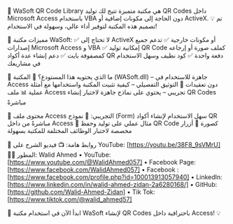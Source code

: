 🔹 WaSoft QR Code Library هي مكتبة متميزة تتيح لك توليد QR Codes داخل Microsoft Access باستخدام VBA دون الحاجة إلى مكونات إضافية أو ActiveX.
💡 تم تصميم هذه المكتبة لتوفير أداء عالي، وسهولة في الاستخدام!

🔹 مميزات مكتبة WaSoft:
✅ لا تحتاج إلى ActiveX أو مكونات خارجية
✅ تدعم جميع إصدارات Microsoft Access و VBA
✅ إمكانية توليد QR Code كملف صورة أو إرجاعه كمصفوفة بايت
✅ دعم إنشاء عدة أكواد QR دفعة واحدة
✅ كود نظيف وسهل الاستخدام في مشاريعك

📌 ما الذي يحتويه هذا المستودع؟
📂 المكتبة (WASoft.dll) – جاهزة للاستخدام في Access دون تعقيدات
📄 التوثيق التفصيلي – كيفية تثبيت المكتبة واستخدامها مع أمثلة عملية
📊 ملف Access تجريبي – يحتوي على نماذج جاهزة لاختبار إنشاء QR Codes مباشرةً

🔹 محتوى ملف Access التجريبي:
📌 نموذج (Form) سهل الاستخدام لإنشاء أكواد QR مباشرةً من داخل Access
📌 مثال عملي على توليد وحفظ QR Code كصورة
📌 أزرار مخصصة لاختبار الوظائف المختلفة للمكتبة بسهولة

📌 روابط هامة:
📺 فيديو الشرح على YouTube: [https://youtu.be/38F8_9sVMrU]
👨‍💻 المطور: Walid Ahmed
•	YouTube: [https://www.youtube.com/@WalidAhmed057]
•	Facebook Page: [https://www.facebook.com/WalidAhmed057]
•	Facebook : [https://www.facebook.com/profile.php?id=100013913057940]
•	LinkedIn: [https://www.linkedin.com/in/walid-ahmed-zidan-2a6280168/]
•	GitHub: [https://github.com/Walid-Ahmed-Zidan]
•	Tik Tok: [https://www.tiktok.com/@walid_ahmed57]


🚀 ابدأ الآن في استخدام مكتبة WaSoft لإنشاء QR Codes باحترافية داخل Access! 💡
